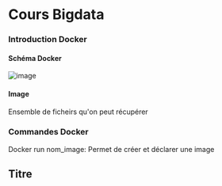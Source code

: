 # Cours Bigdata


### Introduction Docker

#### Schéma Docker
![image](https://user-images.githubusercontent.com/49778405/142819284-c8666904-5401-4a8c-9324-9f707feac9ba.png)

#### Image
Ensemble de ficheirs qu'on peut récupérer 


### Commandes Docker
Docker run nom_image: Permet de créer et déclarer une image



## Titre
